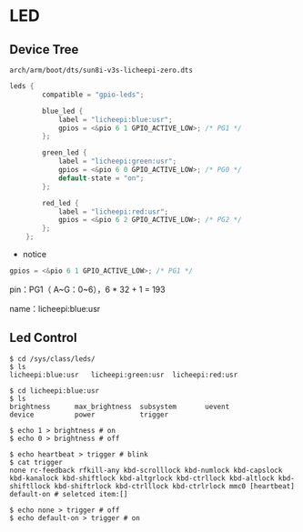 # LED

## Device Tree

 `arch/arm/boot/dts/sun8i-v3s-licheepi-zero.dts` 

```D
leds {
		compatible = "gpio-leds";

		blue_led {
			label = "licheepi:blue:usr";
			gpios = <&pio 6 1 GPIO_ACTIVE_LOW>; /* PG1 */
		};

		green_led {
			label = "licheepi:green:usr";
			gpios = <&pio 6 0 GPIO_ACTIVE_LOW>; /* PG0 */
			default-state = "on";
		};

		red_led {
			label = "licheepi:red:usr";
			gpios = <&pio 6 2 GPIO_ACTIVE_LOW>; /* PG2 */
		};
	};
```

* notice

```D
gpios = <&pio 6 1 GPIO_ACTIVE_LOW>; /* PG1 */
```

pin：PG1（ A\~G：0\~6），6 * 32 + 1 = 193

name：licheepi:blue:usr

## Led Control

```shell
$ cd /sys/class/leds/
$ ls
licheepi:blue:usr   licheepi:green:usr  licheepi:red:usr

$ cd licheepi:blue:usr
$ ls
brightness      max_brightness  subsystem       uevent
device          power           trigger

$ echo 1 > brightness # on
$ echo 0 > brightness # off

$ echo heartbeat > trigger # blink
$ cat trigger 
none rc-feedback rfkill-any kbd-scrolllock kbd-numlock kbd-capslock kbd-kanalock kbd-shiftlock kbd-altgrlock kbd-ctrllock kbd-altlock kbd-shiftllock kbd-shiftrlock kbd-ctrlllock kbd-ctrlrlock mmc0 [heartbeat] default-on # seletced item:[]

$ echo none > trigger # off
$ echo default-on > trigger # on
```

